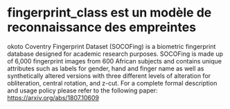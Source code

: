 # fingerprint_class est un modèle de reconnaissance des empreintes

okoto Coventry Fingerprint Dataset (SOCOFing) is a biometric fingerprint database designed for academic research purposes. SOCOFing is made up of 6,000 fingerprint images from 600 African subjects and contains unique attributes such as labels for gender, hand and finger name as well as synthetically altered versions with three different levels of alteration for obliteration, central rotation, and z-cut. For a complete formal description and usage policy please refer to the following paper: https://arxiv.org/abs/1807.10609
